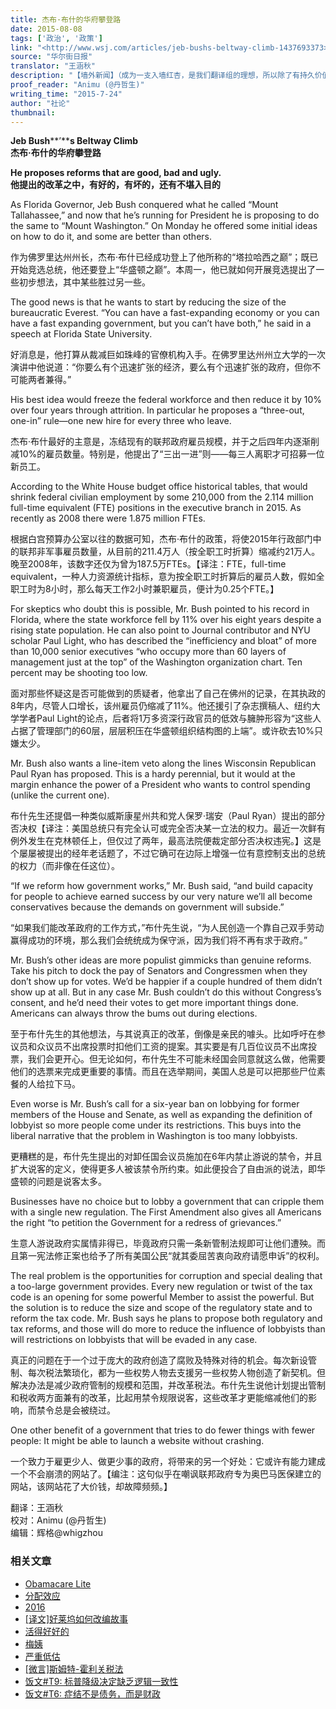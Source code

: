 ```yaml
---
title: 杰布·布什的华府攀登路
date: 2015-08-08
tags: ['政治', '政策']
link: "<http://www.wsj.com/articles/jeb-bushs-beltway-climb-1437693373>"
source: "华尔街日报"
translator: "王涵秋"
description: "【墙外新闻】（成为一支入墙红杏，是我们翻译组的理想，所以除了有持久价值的文章，我们也会不时译介一些时事新闻和评论） 最近，共和党提名大战已拉开序幕，12场电视辩论的第一场已在FoxNews上演，Jeb是大热门，看看WSJ社论对其若干政策主张有何评价……"
proof_reader: "Animu (@丹哲生)"
writing_time: "2015-7-24"
author: "社论"
thumbnail:
---
```


**Jeb Bush****’****s Beltway Climb**  
**杰布·布什的华府攀登路**

**He proposes reforms that are good, bad and ugly.**  
**他提出的改革之中，有好的，有坏的，还有不堪入目的**

As Florida Governor, Jeb Bush conquered what he called “Mount Tallahassee,” and now that he’s running for President he is proposing to do the same to “Mount Washington.” On Monday he offered some initial ideas on how to do it, and some are better than others.

作为佛罗里达州州长，杰布·布什已经成功登上了他所称的“塔拉哈西之巅”；既已开始竞选总统，他还要登上“华盛顿之巅”。本周一，他已就如何开展竞选提出了一些初步想法，其中某些胜过另一些。

The good news is that he wants to start by reducing the size of the bureaucratic Everest. “You can have a fast-expanding economy or you can have a fast expanding government, but you can’t have both,” he said in a speech at Florida State University.

好消息是，他打算从裁减巨如珠峰的官僚机构入手。在佛罗里达州州立大学的一次演讲中他说道：“你要么有个迅速扩张的经济，要么有个迅速扩张的政府，但你不可能两者兼得。”

His best idea would freeze the federal workforce and then reduce it by 10% over four years through attrition. In particular he proposes a “three-out, one-in” rule—one new hire for every three who leave.

杰布·布什最好的主意是，冻结现有的联邦政府雇员规模，并于之后四年内逐渐削减10%的雇员数量。特别是，他提出了“三出一进”则——每三人离职才可招募一位新员工。

According to the White House budget office historical tables, that would shrink federal civilian employment by some 210,000 from the 2.114 million full-time equivalent (FTE) positions in the executive branch in 2015. As recently as 2008 there were 1.875 million FTEs.

根据白宫预算办公室以往的数据可知，杰布·布什的政策，将使2015年行政部门中的联邦非军事雇员数量，从目前的211.4万人（按全职工时折算）缩减约21万人。晚至2008年，该数字还仅为曾为187.5万FTEs。【译注：FTE，full-time equivalent，一种人力资源统计指标，意为按全职工时折算后的雇员人数，假如全职工时为8小时，那么每天工作2小时兼职雇员，便计为0.25个FTE。】

For skeptics who doubt this is possible, Mr. Bush pointed to his record in Florida, where the state workforce fell by 11% over his eight years despite a rising state population. He can also point to Journal contributor and NYU scholar Paul Light, who has described the “inefficiency and bloat” of more than 10,000 senior executives “who occupy more than 60 layers of management just at the top” of the Washington organization chart. Ten percent may be shooting too low.

面对那些怀疑这是否可能做到的质疑者，他拿出了自己在佛州的记录，在其执政的8年内，尽管人口增长，该州雇员仍缩减了11%。他还援引了杂志撰稿人、纽约大学学者Paul Light的论点，后者将1万多资深行政官员的低效与臃肿形容为“这些人占据了管理部门的60层，层层积压在华盛顿组织结构图的上端”。或许砍去10%只嫌太少。

Mr. Bush also wants a line-item veto along the lines Wisconsin Republican Paul Ryan has proposed. This is a hardy perennial, but it would at the margin enhance the power of a President who wants to control spending (unlike the current one).

布什先生还提倡一种类似威斯康星州共和党人保罗·瑞安（Paul Ryan）提出的部分否决权【译注：美国总统只有完全认可或完全否决某一立法的权力。最近一次鲜有例外发生在克林顿任上，但仅过了两年，最高法院便裁定部分否决权违宪。】这是个屡屡被提出的经年老话题了，不过它确可在边际上增强一位有意控制支出的总统的权力（而非像在任这位）。

“If we reform how government works,” Mr. Bush said, “and build capacity for people to achieve earned success by our very nature we’ll all become conservatives because the demands on government will subside.”

“如果我们能改革政府的工作方式，”布什先生说，“为人民创造一个靠自己双手劳动赢得成功的环境，那么我们会统统成为保守派，因为我们将不再有求于政府。”

Mr. Bush’s other ideas are more populist gimmicks than genuine reforms. Take his pitch to dock the pay of Senators and Congressmen when they don’t show up for votes. We’d be happier if a couple hundred of them didn’t show up at all. But in any case Mr. Bush couldn’t do this without Congress’s consent, and he’d need their votes to get more important things done. Americans can always throw the bums out during elections.

至于布什先生的其他想法，与其说真正的改革，倒像是亲民的噱头。比如呼吁在参议员和众议员不出席投票时扣他们工资的提案。其实要是有几百位议员不出席投票，我们会更开心。但无论如何，布什先生不可能未经国会同意就这么做，他需要他们的选票来完成更重要的事情。而且在选举期间，美国人总是可以把那些尸位素餐的人给拉下马。

Even worse is Mr. Bush’s call for a six-year ban on lobbying for former members of the House and Senate, as well as expanding the definition of lobbyist so more people come under its restrictions. This buys into the liberal narrative that the problem in Washington is too many lobbyists.

更糟糕的是，布什先生提出的对卸任国会议员施加在6年内禁止游说的禁令，并且扩大说客的定义，使得更多人被该禁令所约束。如此便投合了自由派的说法，即华盛顿的问题是说客太多。

Businesses have no choice but to lobby a government that can cripple them with a single new regulation. The First Amendment also gives all Americans the right “to petition the Government for a redress of grievances.”

生意人游说政府实属情非得已，毕竟政府只需一条新管制法规即可让他们遭殃。而且第一宪法修正案也给予了所有美国公民“就其委屈苦衷向政府请愿申诉”的权利。

The real problem is the opportunities for corruption and special dealing that a too-large government provides. Every new regulation or twist of the tax code is an opening for some powerful Member to assist the powerful. But the solution is to reduce the size and scope of the regulatory state and to reform the tax code. Mr. Bush says he plans to propose both regulatory and tax reforms, and those will do more to reduce the influence of lobbyists than will restrictions on lobbyists that will be evaded in any case.

真正的问题在于一个过于庞大的政府创造了腐败及特殊对待的机会。每次新设管制、每次税法繁琐化，都为一些权势人物去支援另一些权势人物创造了新契机。但解决办法是减少政府管制的规模和范围，并改革税法。布什先生说他计划提出管制和税收两方面兼有的改革，比起用禁令规限说客，这些改革才更能缩减他们的影响，而禁令总是会被绕过。

One other benefit of a government that tries to do fewer things with fewer people: It might be able to launch a website without crashing.

一个致力于雇更少人、做更少事的政府，将带来的另一个好处：它或许有能力建成一个不会崩溃的网站了。【编注：这句似乎在嘲讽联邦政府专为奥巴马医保建立的网站，该网站花了大价钱，却故障频频。】


翻译：王涵秋  
校对：Animu (@丹哲生)  
编辑：辉格@whigzhou


### 相关文章

* [Obamacare Lite](https://headsalon.org/archives/7664.html "Obamacare Lite")
* [分配效应](https://headsalon.org/archives/7675.html "分配效应")
* [2016](https://headsalon.org/archives/7500.html "2016")
* [[译文]好莱坞如何改编故事](https://headsalon.org/archives/7382.html "[译文]好莱坞如何改编故事")
* [活得好好的](https://headsalon.org/archives/7320.html "活得好好的")
* [梅姨](https://headsalon.org/archives/7281.html "梅姨")
* [严重低估](https://headsalon.org/archives/7212.html "严重低估")
* [[微言]斯姆特-霍利关税法](https://headsalon.org/archives/4920.html "[微言]斯姆特-霍利关税法")
* [饭文#T9: 标普降级决定缺乏逻辑一致性](https://headsalon.org/archives/2020.html "饭文#T9: 标普降级决定缺乏逻辑一致性")
* [饭文#T6: 症结不是债务，而是财政](https://headsalon.org/archives/2007.html "饭文#T6: 症结不是债务，而是财政")
